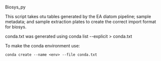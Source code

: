 Biosys_py

This script takes otu tables generated by the EA diatom pipeline; sample metadata; and sample extraction plates to create the correct import format for biosys.

conda.txt was generated using conda list --explicit > conda.txt

To make the conda environment use:

```conda create --name <env> --file conda.txt```
